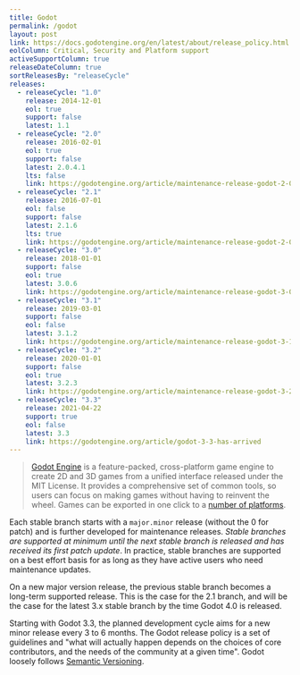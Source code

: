 ```yaml
---
title: Godot
permalink: /godot
layout: post
link: https://docs.godotengine.org/en/latest/about/release_policy.html
eolColumn: Critical, Security and Platform support
activeSupportColumn: true
releaseDateColumn: true
sortReleasesBy: "releaseCycle"
releases:
  - releaseCycle: "1.0"
    release: 2014-12-01
    eol: true
    support: false
    latest: 1.1
  - releaseCycle: "2.0"
    release: 2016-02-01
    eol: true
    support: false
    latest: 2.0.4.1
    lts: false
    link: https://godotengine.org/article/maintenance-release-godot-2-0-4
  - releaseCycle: "2.1"
    release: 2016-07-01
    eol: false
    support: false
    latest: 2.1.6
    lts: true
    link: https://godotengine.org/article/maintenance-release-godot-2-0-6
  - releaseCycle: "3.0"
    release: 2018-01-01
    support: false
    eol: true
    latest: 3.0.6
    link: https://godotengine.org/article/maintenance-release-godot-3-0-6
  - releaseCycle: "3.1"
    release: 2019-03-01
    support: false
    eol: false
    latest: 3.1.2
    link: https://godotengine.org/article/maintenance-release-godot-3-1-2
  - releaseCycle: "3.2"
    release: 2020-01-01
    support: false
    eol: true
    latest: 3.2.3
    link: https://godotengine.org/article/maintenance-release-godot-3-2-3
  - releaseCycle: "3.3"
    release: 2021-04-22
    support: true
    eol: false
    latest: 3.3
    link: https://godotengine.org/article/godot-3-3-has-arrived
---
```

>[Godot Engine](https://godotengine.org/) is a feature-packed, cross-platform game engine to create 2D and 3D games from a unified interface released under the MIT License. It provides a comprehensive set of common tools, so users can focus on making games without having to reinvent the wheel. Games can be exported in one click to a [number of platforms](https://docs.godotengine.org/en/latest/tutorials/export/exporting_basics.html#exporting-by-platform).

Each stable branch starts with a `major.minor` release (without the 0 for patch) and is further developed for maintenance releases. _Stable branches are supported at minimum until the next stable branch is released and has received its first patch update_. In practice, stable branches are supported on a best effort basis for as long as they have active users who need maintenance updates.

On a new major version release, the previous stable branch becomes a long-term supported release. This is the case for the 2.1 branch, and will be the case for the latest 3.x stable branch by the time Godot 4.0 is released.

Starting with Godot 3.3, the planned development cycle aims for a new minor release every 3 to 6 months. The Godot release policy is a set of guidelines and "what will actually happen depends on the choices of core contributors, and the needs of the community at a given time". Godot loosely follows [Semantic Versioning](https://semver.org/).
